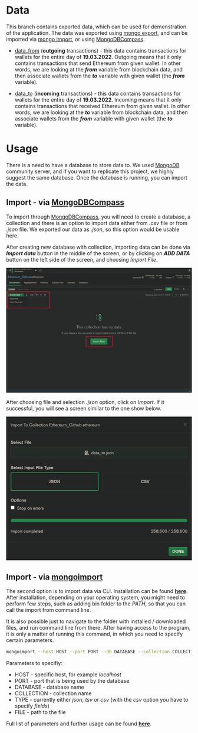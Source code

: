 # Data

This branch contains exported data, which can be used for demonstration of the application. The data was exported using [mongo export](https://www.mongodb.com/docs/database-tools/mongoexport/), and can be imported via [mongo import](https://www.mongodb.com/docs/database-tools/mongoimport/), or using [MongoDBCompass](https://www.mongodb.com/products/compass).

- [data_from](https://github.com/slavejko/sledovanie_transakcii_v_ethereum_blockchaine/blob/data/data_from.json) (**outgoing** transactions) - this data contains transactions for wallets for the entire day of **19.03.2022**. Outgoing means that it only contains transactions that send Ethereum from given wallet. In other words, we are looking at the ***from*** variable from blockchain data, and then associate wallets from the ***to*** variable with given wallet (the ***from*** variable).

- [data_to](https://github.com/slavejko/sledovanie_transakcii_v_ethereum_blockchaine/blob/data/data_to.json) (**incoming** transactions) - this data contains transactions for wallets for the entire day of **19.03.2022**. Incoming means that it only contains transactions that received Ethereum from given wallet. In other words, we are looking at the ***to*** variable from blockchain data, and then associate wallets from the ***from*** variable with given wallet (the ***to*** variable).


# Usage

There is a need to have a database to store data to. We used [MongoDB](https://www.mongodb.com/try/download/community) community server, and if you want to replicate this project, we highly suggest the same database. Once the database is running, you can import the data.

## Import - via [MongoDBCompass](https://www.mongodb.com/products/compass)

To import through [MongoDBCompass](https://www.mongodb.com/products/compass), you will need to create a database, a collection and there is an option to import data either from *.csv* file or from *.json* file. We exported our data as *.json*, so this option would be usable here.

After creating new database with collection, importing data can be done via ***Import data*** button in the middle of the screen, or by clicking on ***ADD DATA*** button on the left side of the screen, and choosing *Import File*.

![import data](https://github.com/slavejko/sledovanie_transakcii_v_ethereum_blockchaine/blob/data/screenshots/empty_collection.png)

After choosing file and selection *.json* option, click on *Import*. If it successful, you will see a screen similar to the one show below. 

![import data](https://github.com/slavejko/sledovanie_transakcii_v_ethereum_blockchaine/blob/data/screenshots/import_success.png)

## Import - via [mongoimport](https://www.mongodb.com/docs/database-tools/mongoimport/)

The second option is to import data via CLI. Installation can be found [**here**](https://www.mongodb.com/docs/database-tools/installation/installation/). After installation, depending on your operating system, you might need to perform few steps, such as adding bin folder to the *PATH*, so that you can call the import from command line. 

It is also possible just to navigate to the folder with installed / downloaded files, and run command line from there. After having access to the program, it is only a matter of running this command, in which you need to specify certain parameters.

```bash
mongoimport --host HOST --port PORT --db DATABASE --collection COLLECTION --type TYPE --out FILE
```

Parameters to specifiy:
- HOST - specific host, for example *localhost*
- PORT - port that is being used by the database
- DATABASE - database name
- COLLECTION - collection name
- TYPE - currently either *json*, *tsv* or *csv* (with the *csv* option you have to specify *fields*)
- FILE - path to the file

Full list of parameters and further usage can be found [**here**](https://www.mongodb.com/docs/database-tools/mongoimport/).